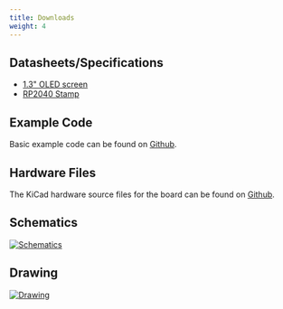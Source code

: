 ```yaml
---
title: Downloads
weight: 4
---
```


## Datasheets/Specifications
- [1.3" OLED screen](https://datasheet.lcsc.com/lcsc/2011241005_UG-Univision-Semicon-UG-2864KSWLG01_C113322.pdf)
- [RP2040 Stamp](https://rp2040-stamp.solder.party/)

## Example Code
Basic example code can be found on [Github](https://github.com/solderparty/flux_projects_sw/tree/main/rp2040_stamp_console).

## Hardware Files
The KiCad hardware source files for the board can be found on [Github](https://github.com/solderparty/rp2040_stamp_console_hw).

## Schematics

<div class="text-center">

[![Schematics](/docs/flux/handheld-console/schematics_rp2040_stamp_console.png)](/docs/flux/handheld-console/schematics_rp2040_stamp_console.png)

</div>

## Drawing

<div class="text-center">

[![Drawing](/docs/flux/handheld-console/drawing_rp2040_stamp_console.png)](/docs/flux/handheld-console/drawing_rp2040_stamp_console.png)

</div>
